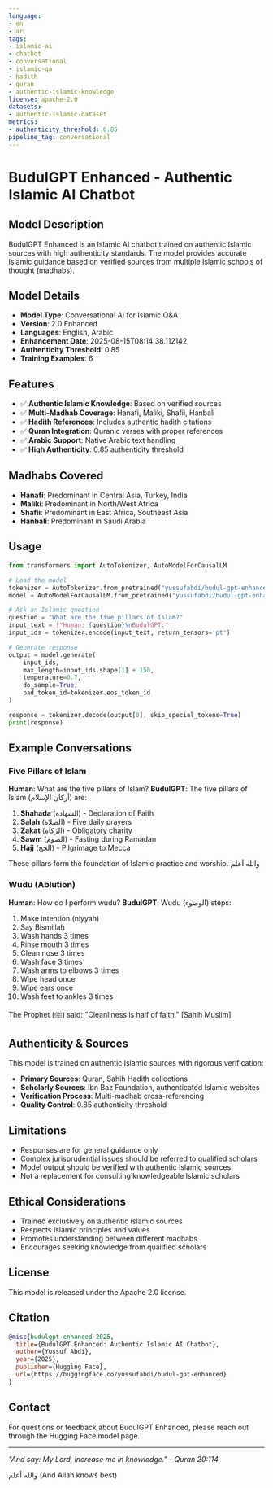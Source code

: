 ```yaml
---
language: 
- en
- ar
tags:
- islamic-ai
- chatbot
- conversational
- islamic-qa
- hadith
- quran
- authentic-islamic-knowledge
license: apache-2.0
datasets:
- authentic-islamic-dataset
metrics:
- authenticity_threshold: 0.85
pipeline_tag: conversational
---
```


# BudulGPT Enhanced - Authentic Islamic AI Chatbot

## Model Description

BudulGPT Enhanced is an Islamic AI chatbot trained on authentic Islamic sources with high authenticity standards. The model provides accurate Islamic guidance based on verified sources from multiple Islamic schools of thought (madhabs).

## Model Details

- **Model Type**: Conversational AI for Islamic Q&A
- **Version**: 2.0 Enhanced
- **Languages**: English, Arabic
- **Enhancement Date**: 2025-08-15T08:14:38.112142
- **Authenticity Threshold**: 0.85
- **Training Examples**: 6

## Features

- ✅ **Authentic Islamic Knowledge**: Based on verified sources
- ✅ **Multi-Madhab Coverage**: Hanafi, Maliki, Shafii, Hanbali
- ✅ **Hadith References**: Includes authentic hadith citations
- ✅ **Quran Integration**: Quranic verses with proper references  
- ✅ **Arabic Support**: Native Arabic text handling
- ✅ **High Authenticity**: 0.85 authenticity threshold

## Madhabs Covered

- **Hanafi**: Predominant in Central Asia, Turkey, India
- **Maliki**: Predominant in North/West Africa
- **Shafii**: Predominant in East Africa, Southeast Asia
- **Hanbali**: Predominant in Saudi Arabia

## Usage

```python
from transformers import AutoTokenizer, AutoModelForCausalLM

# Load the model
tokenizer = AutoTokenizer.from_pretrained("yussufabdi/budul-gpt-enhanced")
model = AutoModelForCausalLM.from_pretrained("yussufabdi/budul-gpt-enhanced")

# Ask an Islamic question
question = "What are the five pillars of Islam?"
input_text = f"Human: {question}\nBudulGPT:"
input_ids = tokenizer.encode(input_text, return_tensors='pt')

# Generate response
output = model.generate(
    input_ids,
    max_length=input_ids.shape[1] + 150,
    temperature=0.7,
    do_sample=True,
    pad_token_id=tokenizer.eos_token_id
)

response = tokenizer.decode(output[0], skip_special_tokens=True)
print(response)
```

## Example Conversations

### Five Pillars of Islam
**Human**: What are the five pillars of Islam?
**BudulGPT**: The five pillars of Islam (أركان الإسلام) are:

1. **Shahada** (الشهادة) - Declaration of Faith
2. **Salah** (الصلاة) - Five daily prayers  
3. **Zakat** (الزكاة) - Obligatory charity
4. **Sawm** (الصوم) - Fasting during Ramadan
5. **Hajj** (الحج) - Pilgrimage to Mecca

These pillars form the foundation of Islamic practice and worship. والله أعلم

### Wudu (Ablution)
**Human**: How do I perform wudu?
**BudulGPT**: Wudu (الوضوء) steps:

1. Make intention (niyyah)
2. Say Bismillah
3. Wash hands 3 times
4. Rinse mouth 3 times
5. Clean nose 3 times
6. Wash face 3 times
7. Wash arms to elbows 3 times
8. Wipe head once
9. Wipe ears once
10. Wash feet to ankles 3 times

The Prophet (ﷺ) said: "Cleanliness is half of faith." [Sahih Muslim]

## Authenticity & Sources

This model is trained on authentic Islamic sources with rigorous verification:

- **Primary Sources**: Quran, Sahih Hadith collections
- **Scholarly Sources**: Ibn Baz Foundation, authenticated Islamic websites
- **Verification Process**: Multi-madhab cross-referencing
- **Quality Control**: 0.85 authenticity threshold

## Limitations

- Responses are for general guidance only
- Complex jurisprudential issues should be referred to qualified scholars
- Model output should be verified with authentic Islamic sources
- Not a replacement for consulting knowledgeable Islamic scholars

## Ethical Considerations

- Trained exclusively on authentic Islamic sources
- Respects Islamic principles and values
- Promotes understanding between different madhabs
- Encourages seeking knowledge from qualified scholars

## License

This model is released under the Apache 2.0 license.

## Citation

```bibtex
@misc{budulgpt-enhanced-2025,
  title={BudulGPT Enhanced: Authentic Islamic AI Chatbot},
  author={Yussuf Abdi},
  year={2025},
  publisher={Hugging Face},
  url={https://huggingface.co/yussufabdi/budul-gpt-enhanced}
}
```

## Contact

For questions or feedback about BudulGPT Enhanced, please reach out through the Hugging Face model page.

---

*"And say: My Lord, increase me in knowledge." - Quran 20:114*

والله أعلم (And Allah knows best)
